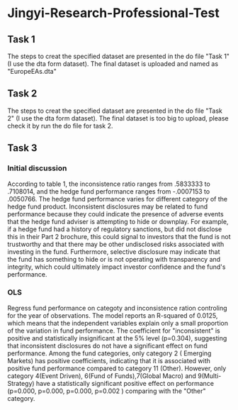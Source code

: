 # Jingyi-Research-Professional-Test
## Task 1
The steps to creat the specified dataset are presented in the do file "Task 1" (I use the dta form dataset). The final dataset is uploaded and named as "EuropeEAs.dta"
## Task 2
The steps to creat the specified dataset are presented in the do file "Task 2" (I use the dta form dataset). The final dataset is too big to upload, please check it by run the do file for task 2.
## Task 3
### Initial discussion 
According to table 1, the inconsistence ratio ranges from .5833333 to .7108014, and the hedge fund performance ranges from  -.0007153 to .0050766. The hedge fund performance varies for different category of the hedge fund product. Inconsistent disclosures may be related to fund performance because they could indicate the presence of adverse events that the hedge fund adviser is attempting to hide or downplay. For example, if a hedge fund had a history of regulatory sanctions, but did not disclose this in their Part 2 brochure, this could signal to investors that the fund is not trustworthy and that there may be other undisclosed risks associated with investing in the fund. Furthermore, selective disclosure may indicate that the fund has something to hide or is not operating with transparency and integrity, which could ultimately impact investor confidence and the fund's performance.
### OLS 
Regress fund performance on categoty and inconsistence ration controling for the year of observations. The model reports an R-squared of 0.0125, which means that the independent variables explain only a small proportion of the variation in fund performance. The coefficient for "inconsistent" is positive and statistically insignificant at the 5% level (p=0.304), suggesting that inconsistent disclosures do not have a significant effect on fund performance. Among the fund categories, only category 2 ( Emerging Markets) has positive coefficients, indicating that it is associated with positive fund performance compared to category 11 (Other). However,  only category 4(Event Driven), 6(Fund of Funds),7(Global Macro) and 9(Multi-Strategy) have a statistically significant positive effect on performance (p=0.000, p=0.000, p=0.000, p=0.002 ) comparing with the "Other" category. 
